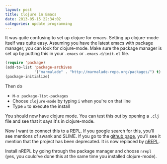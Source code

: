 ```yaml
---
layout: post
title: Clojure in Emacs
date: 2013-05-15 22:34:02
categories: update programming
---
```

It was quite confusing to set up clojure for emacs.  Setting up clojure-mode
itself was quite easy.  Assuming you have the latest emacs with package
manager, you can look for clojure-mode.  Make sure the package manager is set
up by putting this in your `.emacs` or `.emacs.d/init.el` file.

```cl
(require 'package)
(add-to-list 'package-archives
             '("marmalade" . "http://marmalade-repo.org/packages/") t)
(package-initialize)
```

Then do

* `M-x package-list-packages`
* Choose `clojure-mode` by typing `i` when you're on that line
* Type `x` to execute the install

You should now have clojure mode.  You can test this out by opening a `.clj`
file and see that it says it's in clojure-mode.

Now I want to connect this to a REPL.  If you google search for this, you'll
see mentions of swank and SLIME.  If you go to the [github
page](https://github.com/technomancy/swank-clojure), you'll see it mention that
the project has been deprecated.  It is now replaced by
[nREPL](https://github.com/kingtim/nrepl.el).

Install nREPL by going through the package manager and choose `nrepl` (yes, you
could've done this at the same time you installed clojure-mode).

